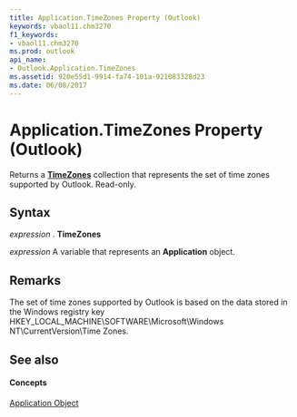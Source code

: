 ```yaml
---
title: Application.TimeZones Property (Outlook)
keywords: vbaol11.chm3270
f1_keywords:
- vbaol11.chm3270
ms.prod: outlook
api_name:
- Outlook.Application.TimeZones
ms.assetid: 920e55d1-9914-fa74-101a-921083328d23
ms.date: 06/08/2017
---
```



# Application.TimeZones Property (Outlook)

Returns a  **[TimeZones](timezones-object-outlook.md)** collection that represents the set of time zones supported by Outlook. Read-only.


## Syntax

 _expression_ . **TimeZones**

 _expression_ A variable that represents an **Application** object.


## Remarks

The set of time zones supported by Outlook is based on the data stored in the Windows registry key HKEY_LOCAL_MACHINE\SOFTWARE\Microsoft\Windows NT\CurrentVersion\Time Zones.


## See also


#### Concepts


[Application Object](application-object-outlook.md)

